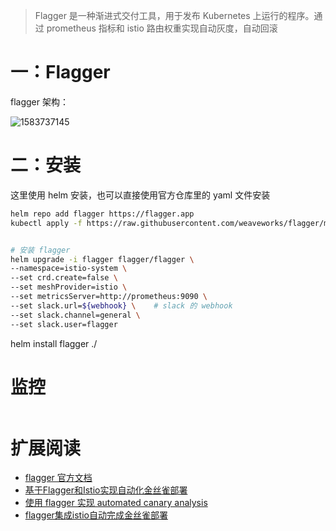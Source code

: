 > Flagger 是一种渐进式交付工具，用于发布 Kubernetes 上运行的程序。通过 prometheus 指标和 istio 路由权重实现自动灰度，自动回滚


# 一：Flagger

flagger 架构：

![1583737145](https://pic.haoyu95.cn/uploads/big/694ca891c4e0e9452595ac0bc86f2612.png)


# 二：安装

这里使用 helm 安装，也可以直接使用官方仓库里的 yaml 文件安装

```bash
helm repo add flagger https://flagger.app
kubectl apply -f https://raw.githubusercontent.com/weaveworks/flagger/master/artifacts/flagger/crd.yaml


# 安装 flagger
helm upgrade -i flagger flagger/flagger \
--namespace=istio-system \
--set crd.create=false \
--set meshProvider=istio \
--set metricsServer=http://prometheus:9090 \
--set slack.url=${webhook} \    # slack 的 webhook
--set slack.channel=general \
--set slack.user=flagger
```


helm install flagger ./





# 监控


```bash

```


# 扩展阅读

- [flagger 官方文档](https://docs.flagger.app/v/master/)
- [基于Flagger和Istio实现自动化金丝雀部署](https://www.servicemesher.com/blog/automated-canary-deployments-with-flagger-and-istio/)
- [使用 flagger 实现 automated canary analysis](https://hacpai.com/article/1574058151661)
- [flagger集成istio自动完成金丝雀部署](https://ciweigg2.github.io/2019/06/30/flagger-ji-cheng-istio-zi-dong-wan-cheng-jin-si-que-bu-shu/#!)


